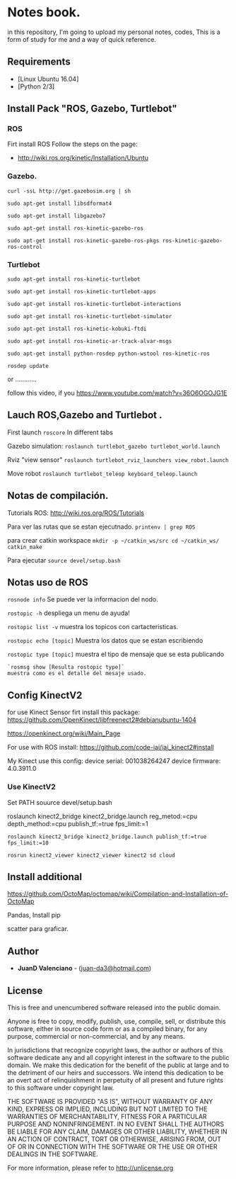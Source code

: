 # Notes book.

in this repository, I'm going to upload my personal notes, codes, This is a form of study for me and a way of quick reference.

## Requirements

* [Linux Ubuntu 16.04]
* [Python 2/3]

## Install Pack "ROS, Gazebo, Turtlebot"

### ROS
Firt install ROS Follow the steps on the page:
* http://wiki.ros.org/kinetic/Installation/Ubuntu

### Gazebo.

  `curl -ssL http://get.gazebosim.org | sh`

  `sudo apt-get install libsdformat4`

  `sudo apt-get install libgazebo7`

  `sudo apt-get install ros-kinetic-gazebo-ros`

  `sudo apt-get install ros-kinetic-gazebo-ros-pkgs ros-kinetic-gazebo-ros-control`

### Turtlebot

  `sudo apt-get install ros-kinetic-turtlebot`

  `sudo apt-get install ros-kinetic-turtlebot-apps`

  `sudo apt-get install ros-kinetic-turtlebot-interactions`

  `sudo apt-get install ros-kinetic-turtlebot-simulator`

  `sudo apt-get install ros-kinetic-kobuki-ftdi`

  `sudo apt-get install ros-kinetic-ar-track-alvar-msgs`

  `sudo apt-get install python-rosdep python-wstool ros-kinetic-ros`

  `rosdep update`

or ............

follow this video, if you
https://www.youtube.com/watch?v=36O6OGOJG1E

## Lauch ROS,Gazebo and Turtlebot .

First launch
  `roscore`
In different tabs

  Gazebo simulation:
  `roslaunch turtlebot_gazebo turtlebot_world.launch`

  Rviz "view sensor"
  `roslaunch turtlebot_rviz_launchers view_robot.launch`

  Move robot
  `roslaunch turtlebot_teleop keyboard_teleop.launch`

## Notas de compilación.

  Tutorials ROS:
    http://wiki.ros.org/ROS/Tutorials

  Para ver las rutas que se estan ejecutnado.
  `printenv | grep ROS`

  para crear catkin workspace
  `mkdir -p ~/catkin_ws/src
   cd ~/catkin_ws/
   catkin_make`

   Para ejecutar
   `source devel/setup.bash`

## Notas uso de ROS


  `rosnode info`
  Se puede ver la informacion del nodo.

  `rostopic -h`
  despliega un menu de ayuda!

  `rostopic list -v`
  muestra los topicos con cartacteristicas.

  `rostopic echo [topic]`
  Muestra los datos que se estan escribiendo

  `rostopic type [topic]`
  muestra el tipo de mensaje que se esta publicando

    `rosmsg show [Resulta rostopic type]`
    muestra como es el detalle del mesaje usado.


## Config KinectV2

for use Kinect Sensor firt install this package:
  https://github.com/OpenKinect/libfreenect2#debianubuntu-1404

  https://openkinect.org/wiki/Main_Page

For use with ROS install:
  https://github.com/code-iai/iai_kinect2#install

My Kinect use this config:
    device serial: 001038264247
    device firmware: 4.0.3911.0

### Use KinectV2

Set PATH
  souurce devel/setup.bash

  roslaunch kinect2_bridge kinect2_bridge.launch reg_metod:=cpu depth_method:=cpu publish_tf:=true fps_limit:=1

  `roslaunch kinect2_bridge kinect2_bridge.launch publish_tf:=true fps_limit:=10`

  `rosrun kinect2_viewer kinect2_viewer kinect2 sd cloud`


## Install additional

  https://github.com/OctoMap/octomap/wiki/Compilation-and-Installation-of-OctoMap


 Pandas, Install pip

 scatter para graficar.






## Author

* **JuanD Valenciano** - (juan-da3@hotmail.com)


## License

This is free and unencumbered software released into the public domain.

Anyone is free to copy, modify, publish, use, compile, sell, or
distribute this software, either in source code form or as a compiled
binary, for any purpose, commercial or non-commercial, and by any
means.

In jurisdictions that recognize copyright laws, the author or authors
of this software dedicate any and all copyright interest in the
software to the public domain. We make this dedication for the benefit
of the public at large and to the detriment of our heirs and
successors. We intend this dedication to be an overt act of
relinquishment in perpetuity of all present and future rights to this
software under copyright law.

THE SOFTWARE IS PROVIDED "AS IS", WITHOUT WARRANTY OF ANY KIND,
EXPRESS OR IMPLIED, INCLUDING BUT NOT LIMITED TO THE WARRANTIES OF
MERCHANTABILITY, FITNESS FOR A PARTICULAR PURPOSE AND NONINFRINGEMENT.
IN NO EVENT SHALL THE AUTHORS BE LIABLE FOR ANY CLAIM, DAMAGES OR
OTHER LIABILITY, WHETHER IN AN ACTION OF CONTRACT, TORT OR OTHERWISE,
ARISING FROM, OUT OF OR IN CONNECTION WITH THE SOFTWARE OR THE USE OR
OTHER DEALINGS IN THE SOFTWARE.

For more information, please refer to <http://unlicense.org>
